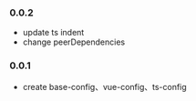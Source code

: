 ### 0.0.2
* update ts indent
* change peerDependencies

### 0.0.1
* create base-config、vue-config、ts-config
